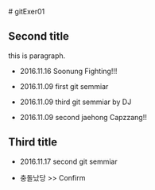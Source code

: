 ﻿﻿# gitExer01

## Second title

this is paragraph.

- 2016.11.16 Soonung Fighting!!!

- 2016.11.09 first git semmiar

- 2016.11.09 third git semmiar by DJ

- 2016.11.09 second jaehong Capzzang!!

## Third title

- 2016.11.17 second git semmiar

- 충돌났당 >> Confirm
